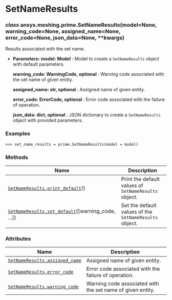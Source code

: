 # SetNameResults

<a id="ansys.meshing.prime.SetNameResults"></a>

### *class* ansys.meshing.prime.SetNameResults(model=None, warning_code=None, assigned_name=None, error_code=None, json_data=None, \*\*kwargs)

Results associated with the set name.

* **Parameters:**
  **model: Model**
  : Model to create a `SetNameResults` object with default parameters.

  **warning_code: WarningCode, optional**
  : Warning code associated with the set name of given entity.

  **assigned_name: str, optional**
  : Assigned name of given entity.

  **error_code: ErrorCode, optional**
  : Error code associated with the failure of operation.

  **json_data: dict, optional**
  : JSON dictionary to create a `SetNameResults` object with provided parameters.

### Examples

```pycon
>>> set_name_results = prime.SetNameResults(model = model)
```

<!-- !! processed by numpydoc !! -->

### Methods

| Name | Description |
|-------------------------------------------------------------------------------------------------------------------------------------------------------|--------------------------------------------------------|
| [`SetNameResults.print_default`](ansys.meshing.prime.SetNameResults.print_default.md#ansys.meshing.prime.SetNameResults.print_default)()              | Print the default values of `SetNameResults` object.   |
| [`SetNameResults.set_default`](ansys.meshing.prime.SetNameResults.set_default.md#ansys.meshing.prime.SetNameResults.set_default)([warning_code, ...]) | Set the default values of the `SetNameResults` object. |

### Attributes

| Name | Description |
|------------------------------------------------------------------------------------------------------------------------------------------|------------------------------------------------------------|
| [`SetNameResults.assigned_name`](ansys.meshing.prime.SetNameResults.assigned_name.md#ansys.meshing.prime.SetNameResults.assigned_name)   | Assigned name of given entity.                             |
| [`SetNameResults.error_code`](ansys.meshing.prime.SetNameResults.error_code.md#ansys.meshing.prime.SetNameResults.error_code)            | Error code associated with the failure of operation.       |
| [`SetNameResults.warning_code`](ansys.meshing.prime.SetNameResults.warning_code.md#ansys.meshing.prime.SetNameResults.warning_code)      | Warning code associated with the set name of given entity. |
<!-- vale on -->